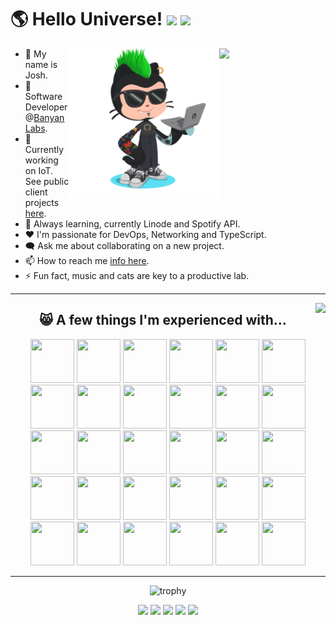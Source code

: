 <h1>🌎 Hello Universe!
<img src='https://api.visitorbadge.io/api/visitors?path=https%3A%2F%2Fgithub.com%2Fjmclain-banyan&countColor=%232ccce4&style=flat' height='22'>
<img src='https://img.shields.io/github/followers/jmclain-banyan?label=Followers&style=social' height='22'>
</h1>

<div>

<img align='right' src='https://spotify-github-profile.vercel.app/api/view?uid=31knnovcfatt7mqmu6yaa5htulxi&cover_image=true&theme=default&show_offline=false&background_color=121212' width='170'>
<img align='right' src='./octocat.png' width='240'>

- 👋 My name is Josh.
- 💼 Software Developer @[Banyan Labs](https://banyanlabs.io/).
- 🔭 Currently working on IoT. See public client projects [here](https://www.joshmclain.com/#projects).
- 🌱 Always learning, currently Linode and Spotify API.
- ❤️ I'm passionate for DevOps, Networking and TypeScript.
- 🗨️ Ask me about collaborating on a new project.
- 📫 How to reach me [info here](https://www.joshmclain.com/#contact).
- ⚡ Fun fact, music and cats are key to a productive lab.

</div>

---
<img align='right' src='https://spotify-recently-played-readme.vercel.app/api?user=31knnovcfatt7mqmu6yaa5htulxi&width=380&count=7'>

<div>

<div align='center'>

<h2>😸 A few things I'm experienced with...</h2>

<img src="https://www.vectorlogo.zone/logos/typescriptlang/typescriptlang-icon.svg" height="70" width="70" />
<img src="https://www.vectorlogo.zone/logos/javascript/javascript-icon.svg" height="70" width="70" />
<img src="https://www.vectorlogo.zone/logos/java/java-icon.svg" height="70" width="70" />
<img src="https://cdn.worldvectorlogo.com/logos/spring-3.svg" height="70" width="70" />
<img src="https://www.vectorlogo.zone/logos/reactjs/reactjs-icon.svg" height="70" width="70" />
<img src="https://cdn.worldvectorlogo.com/logos/redux.svg" height="70" width="70" />

<img src="https://raw.githubusercontent.com/gilbarbara/logos/1f372be75689d73cae89b6de808149b606b879e1/logos/nextjs-icon.svg" height="70" width="70" />
<img src="https://www.vectorlogo.zone/logos/tailwindcss/tailwindcss-icon.svg" height="70" width="70" />
<img src="https://www.vectorlogo.zone/logos/sass-lang/sass-lang-icon.svg" height="70" width="70" />
<img src="https://raw.githubusercontent.com/detain/svg-logos/aecbca0b533703a389211cddb0ca159a5d50553e/svg/framer-motion.svg" height="70" width="70" />
<img src="https://www.vectorlogo.zone/logos/nodejs/nodejs-icon.svg" height="70" width="70" />
<img src="https://www.vectorlogo.zone/logos/yarnpkg/yarnpkg-icon.svg" height="70" width="70" />

<img src="https://www.vectorlogo.zone/logos/npmjs/npmjs-icon.svg" height="70" width="70" />
<img src="https://www.vectorlogo.zone/logos/eslint/eslint-icon.svg" height="70" width="70" />
<img src="https://www.vectorlogo.zone/logos/mongodb/mongodb-icon.svg" height="70" width="70" />
<img src="https://www.vectorlogo.zone/logos/js_webpack/js_webpack-icon.svg" height="70" width="70" />
<img src="https://www.vectorlogo.zone/logos/jestjsio/jestjsio-icon.svg" height="70" width="70" />
<img src="https://www.vectorlogo.zone/logos/docker/docker-icon.svg" height="70" width="70" />

<img src="https://www.vectorlogo.zone/logos/nginx/nginx-icon.svg" height="70" width="70" />
<img src="https://cdn.worldvectorlogo.com/logos/aws-ec2.svg" height="70" width="70" />
<img src="https://www.vectorlogo.zone/logos/heroku/heroku-icon.svg" height="70" width="70" />
<img src="https://raw.githubusercontent.com/wappalyzer/wappalyzer/f353a5e6e5bad0a5ac5e4c577c4d18a4e0fcda93/src/drivers/webextension/images/icons/vercel.svg" height="70" width="70" />
<img src="https://cdn.worldvectorlogo.com/logos/visual-studio-code-1.svg" height="70" width="70" />
<img src="https://raw.githubusercontent.com/gilbarbara/logos/1f372be75689d73cae89b6de808149b606b879e1/logos/insomnia.svg" height="70" width="70" />

<img src="https://www.vectorlogo.zone/logos/linux/linux-icon.svg" height="70" width="70" />
<img src="https://upload.vectorlogo.zone/logos/gnu_bash/images/66582b8e-a291-4a1b-b89c-76628277a33b.svg" height="70" width="70" />
<img src="https://www.vectorlogo.zone/logos/ubuntu/ubuntu-icon.svg" height="70" width="70" />
<img src="https://cdn.worldvectorlogo.com/logos/microsoft-windows-22.svg" height="70" width="70" />
<img src="https://www.vectorlogo.zone/logos/atlassian_jira/atlassian_jira-icon.svg" height="70" width="70" />
<!-- <img src="https://www.vectorlogo.zone/logos/spotify/spotify-icon.svg" height="70" width="70" /> -->
<img src="https://upload.wikimedia.org/wikipedia/commons/6/6a/Hackerrank_meaningful_logo.svg" height="70" width="70" />

</div>

</div>

---

<div align='center'>

![trophy](https://github-profile-trophy.vercel.app/?username=jmclain-banyan&theme=darkhub&no-frame=true&margin-w=10)

<img src='https://github-profile-summary-cards.vercel.app/api/cards/profile-details?username=jmclain-banyan&theme=github_dark' >
<img src='https://github-profile-summary-cards.vercel.app/api/cards/stats?username=jmclain-banyan&theme=github_dark' >
<img src='https://github-profile-summary-cards.vercel.app/api/cards/productive-time?username=jmclain-banyan&theme=github_dark&utcOffset=8' >
<img src='https://github-profile-summary-cards.vercel.app/api/cards/repos-per-language?username=jmclain-banyan&theme=github_dark' >
<img src='https://github-profile-summary-cards.vercel.app/api/cards/most-commit-language?username=jmclain-banyan&theme=github_dark' >

</div>

<!-- [![spotify-github-profile](https://spotify-github-profile.vercel.app/api/view?uid=31knnovcfatt7mqmu6yaa5htulxi&cover_image=true&theme=default&show_offline=false&background_color=121212)](https://github.com/kittinan/spotify-github-profile) -->
